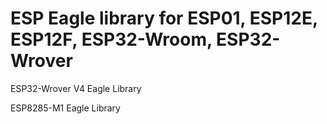 
# ESP Eagle library for ESP01, ESP12E, ESP12F, ESP32-Wroom, ESP32-Wrover 

ESP32-Wrover V4 Eagle Library

ESP8285-M1 Eagle Library
